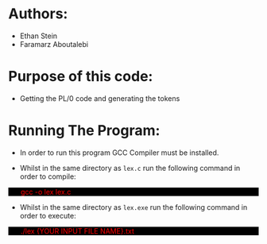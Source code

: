 # Authors:
- Ethan Stein
- Faramarz Aboutalebi

# Purpose of this code:
- Getting the PL/0 code and generating the tokens 

# Running The Program:

- In order to run this program GCC Compiler must be installed.

- Whilst in the same directory as `lex.c` run the following command in order to compile:

<div style="padding-left: 25px; background-color: black; color: red;">gcc -o lex lex.c</div>

- Whilst in the same directory as `lex.exe` run the following command in order to execute:

<div style="padding-left: 25px; background-color: black; color: red;">./lex {YOUR INPUT FILE NAME}.txt</div>

